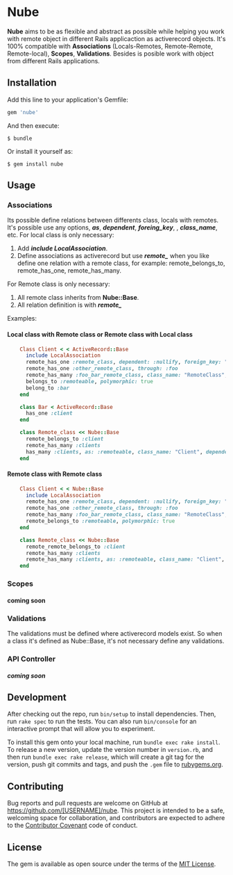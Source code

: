 # Nube
**Nube** aims to be as flexible and abstract as possible while helping you work with remote object in different Rails applicaction as activerecord objects. It's 100% compatible with **Associations** (Locals-Remotes, Remote-Remote, Remote-local), **Scopes**, **Validations**. Besides is posible work with object from different Rails applications.

## Installation

Add this line to your application's Gemfile:

```ruby
gem 'nube'
```

And then execute:

    $ bundle

Or install it yourself as:

    $ gem install nube

## Usage
### Associations
Its possible define relations between differents class, locals with remotes. It's possible use any options, ***as***, ***dependent***, ***foreing_key***, , ***class_name***, etc.
For local class is only necessary:
1. Add ***include LocalAssociation***.
2. Define associations as activerecord but use ***remote_*** when you like define one relation with a remote class, for example: remote_belongs_to, remote_has_one, remote_has_many.

For Remote class is only necessary:
1. All remote class inherits from **Nube::Base**.
2. All relation definition is with ***remote_***

Examples:

#### Local class with Remote class or Remote class with Local class

```ruby
    Class Client < < ActiveRecord::Base
      include LocalAssociation
      remote_has_one :remote_class, dependent: :nullify, foreign_key: "remote_class_foreign_key_id"
      remote_has_one :other_remote_class, through: :foo
      remote_has_many :foo_bar_remote_class, class_name: "RemoteClass", foreign_key: 'foo_bar_remote_class_id'
      belongs_to :remoteable, polymorphic: true
      belong_to :bar
    end

    class Bar < ActiveRecord::Base
      has_one :client
    end

    class Remote_class << Nube::Base
      remote_belongs_to :client
      remote_has_many :clients
      has_many :clients, as: :remoteable, class_name: "Client", dependent: :destroy
    end
```

#### Remote class with Remote class

```ruby
    Class Client < < Nube::Base
      include LocalAssociation
      remote_has_one :remote_class, dependent: :nullify, foreign_key: "remote_class_foreign_key_id"
      remote_has_one :other_remote_class, through: :foo
      remote_has_many :foo_bar_remote_class, class_name: "RemoteClass", foreign_key: 'foo_bar_remote_class_id'
      remote_belongs_to :remoteable, polymorphic: true
    end

    class Remote_class << Nube::Base
      remote_remote_belongs_to :client
      remote_has_many :clients
      remote_has_many :clients, as: :remoteable, class_name: "Client", dependent: :destroy
    end
```
### Scopes

#### coming soon

### Validations

The validations must be defined where activerecord models exist. So when a class it's defined as Nube::Base, it's not necessary define any validations.

### API Controller

##### coming soon

## Development

After checking out the repo, run `bin/setup` to install dependencies. Then, run `rake spec` to run the tests. You can also run `bin/console` for an interactive prompt that will allow you to experiment.

To install this gem onto your local machine, run `bundle exec rake install`. To release a new version, update the version number in `version.rb`, and then run `bundle exec rake release`, which will create a git tag for the version, push git commits and tags, and push the `.gem` file to [rubygems.org](https://rubygems.org).

## Contributing

Bug reports and pull requests are welcome on GitHub at https://github.com/[USERNAME]/nube. This project is intended to be a safe, welcoming space for collaboration, and contributors are expected to adhere to the [Contributor Covenant](http://contributor-covenant.org) code of conduct.


## License

The gem is available as open source under the terms of the [MIT License](http://opensource.org/licenses/MIT).
